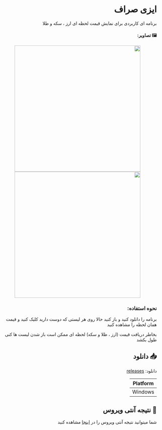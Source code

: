 <div dir="rtl">
  
# ایزی صراف
  
برنامه ای کاربردی برای نمایش قیمت لحظه ای ارز ، سکه و طلا 


#### 🖼 تصاویر:
<div align="center">
<img src="https://pne-team.ir/easy-saraf/images/home.png" width="400">
<img src="https://pne-team.ir/easy-saraf/images/Arz.png" width="400">
</div>



### نحوه استفاده:
برنامه را دانلود کنید و باز کنید حالا روی هر لیستی که دوست دارید کلیک کنید و قیمت همان لحظه را مشاهده کنید 

بخاطر دریافت قیمت (ارز ، طلا و سکه) لحظه ای ممکن است باز شدن لیست ها کنی طول بکشد 

## 📥 دانلود
دانلود: [releases](https://github.com/nima-globals/easy-saraf/releases)

| Platform |
| ------------- |
| Windows  |

## 🦠 نتیجه آنتی ویروس 

شما میتوانید نتیجه آنتی ویروس را در  [اینجا](https://www.virustotal.com/gui/file/676b8f73490092aa7f214a163db9d3512412ad92ad9ce559a405c176f50c4612?nocache=1) مشاهده کنید 

</div>
